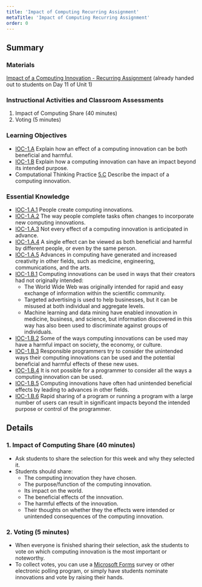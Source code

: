 ```yaml
---
title: 'Impact of Computing Recurring Assignment'
metaTitle: 'Impact of Computing Recurring Assignment'
order: 0
---
```


## Summary

### Materials

[Impact of a Computing Innovation - Recurring Assignment](/unit-1/day-11/impact-computing-innovation) (already handed out to students on Day 11 of Unit 1)

### Instructional Activities and Classroom Assessments

1. Impact of Computing Share (40 minutes)
2. Voting (5 minutes)

### Learning Objectives 

* [IOC-1.A](https://apcentral.collegeboard.org/pdf/ap-computer-science-principles-course-and-exam-description.pdf?course=ap-computer-science-principles#page=121) Explain how an effect of a computing innovation can be both beneficial and harmful.
* [IOC-1.B](https://apcentral.collegeboard.org/pdf/ap-computer-science-principles-course-and-exam-description.pdf?course=ap-computer-science-principles#page=122) Explain how a computing innovation can have an impact beyond its intended purpose.
* Computational Thinking Practice [5.C](https://apcentral.collegeboard.org/pdf/ap-computer-science-principles-course-and-exam-description.pdf?course=ap-computer-science-principles#page=23) Describe the impact of a computing innovation.

### Essential Knowledge 

* [IOC-1.A.1](https://apcentral.collegeboard.org/pdf/ap-computer-science-principles-course-and-exam-description.pdf?course=ap-computer-science-principles#page=121) People create computing innovations.
* [IOC-1.A.2](https://apcentral.collegeboard.org/pdf/ap-computer-science-principles-course-and-exam-description.pdf?course=ap-computer-science-principles#page=121) The way people complete tasks often changes to incorporate new computing innovations.
* [IOC-1.A.3](https://apcentral.collegeboard.org/pdf/ap-computer-science-principles-course-and-exam-description.pdf?course=ap-computer-science-principles#page=121) Not every effect of a computing innovation is anticipated in advance.
* [IOC-1.A.4](https://apcentral.collegeboard.org/pdf/ap-computer-science-principles-course-and-exam-description.pdf?course=ap-computer-science-principles#page=121) A single effect can be viewed as both beneficial and harmful by different people, or even by the same person.
* [IOC-1.A.5](https://apcentral.collegeboard.org/pdf/ap-computer-science-principles-course-and-exam-description.pdf?course=ap-computer-science-principles#page=121) Advances in computing have generated and increased creativity in other fields, such as medicine, engineering, communications, and the arts.
* [IOC-1.B.1](https://apcentral.collegeboard.org/pdf/ap-computer-science-principles-course-and-exam-description.pdf?course=ap-computer-science-principles#page=122) Computing innovations can be used in ways that their creators had not originally intended:
    * The World Wide Web was originally intended for rapid and easy exchange of information within the scientific community.
    * Targeted advertising is used to help businesses, but it can be misused at both individual and aggregate levels.
    * Machine learning and data mining have enabled innovation in medicine, business, and science, but information discovered in this way has also been used to discriminate against groups of individuals.
* [IOC-1.B.2](https://apcentral.collegeboard.org/pdf/ap-computer-science-principles-course-and-exam-description.pdf?course=ap-computer-science-principles#page=122) Some of the ways computing innovations can be used may have a harmful impact on society, the economy, or culture.
* [IOC-1.B.3](https://apcentral.collegeboard.org/pdf/ap-computer-science-principles-course-and-exam-description.pdf?course=ap-computer-science-principles#page=122) Responsible programmers try to consider the unintended ways their computing innovations can be used and the potential beneficial and harmful effects of these new uses.
* [IOC-1.B.4](https://apcentral.collegeboard.org/pdf/ap-computer-science-principles-course-and-exam-description.pdf?course=ap-computer-science-principles#page=122) It is not possible for a programmer to consider all the ways a computing innovation can be used.
* [IOC-1.B.5](https://apcentral.collegeboard.org/pdf/ap-computer-science-principles-course-and-exam-description.pdf?course=ap-computer-science-principles#page=122) Computing innovations have often had unintended beneficial effects by leading to advances in other fields.
* [IOC-1.B.6](https://apcentral.collegeboard.org/pdf/ap-computer-science-principles-course-and-exam-description.pdf?course=ap-computer-science-principles#page=122) Rapid sharing of a program or running a program with a large number of users can result in significant impacts beyond the intended purpose or control of the programmer.

## Details

### 1. Impact of Computing Share (40 minutes)

* Ask students to share the selection for this week and why they selected it.
* Students should share:
    * The computing innovation they have chosen.
    * The purpose/function of the computing innovation.
    * Its impact on the world.
    * The beneficial effects of the innovation.
    * The harmful effects of the innovation.
    * Their thoughts on whether they the effects were intended or unintended consequences of the computing innovation.

### 2. Voting (5 minutes)

* When everyone is finished sharing their selection, ask the students to vote on which computing innovation is the most important or noteworthy.
* To collect votes, you can use a [Microsoft Forms](https://forms.office.com/) survey or other electronic polling program, or simply have students nominate innovations and vote by raising their hands.
